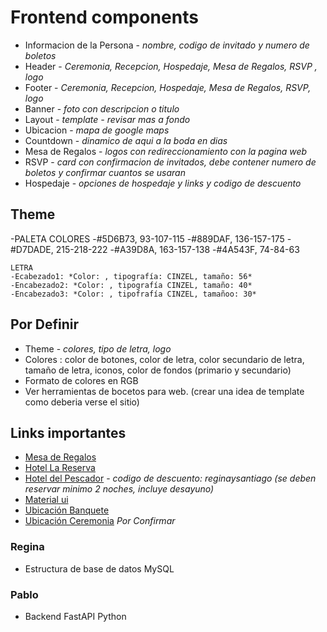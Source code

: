 # Frontend components

- Informacion de la Persona - *nombre, codigo de invitado y numero de boletos*
- Header - *Ceremonia, Recepcion, Hospedaje, Mesa de Regalos, RSVP , logo*
- Footer - *Ceremonia, Recepcion, Hospedaje, Mesa de Regalos, RSVP, logo*
- Banner - *foto con descripcion o titulo*
- Layout - *template - revisar mas a fondo*
- Ubicacion - *mapa de google maps*
- Countdown - *dinamico de aqui a la boda en dias*
- Mesa de Regalos - *logos con redireccionamiento con la pagina web*
- RSVP - *card con confirmacion de invitados, debe contener numero de boletos y confirmar cuantos se usaran*
- Hospedaje - *opciones de hospedaje y links y codigo de descuento*


## Theme
-PALETA COLORES
    -#5D6B73, 93-107-115
    -#889DAF, 136-157-175
    -#D7DADE, 215-218-222
    -#A39D8A, 163-157-138
    -#4A543F, 74-84-63

    LETRA
    -Ecabezado1: *Color: , tipografía: CINZEL, tamaño: 56*
    -Encabezado2: *Color: , tipografía CINZEL, tamaño: 40*
    -Encabezado3: *Color: , tipofrafía CINZEL, tamañoo: 30*


## Por Definir

- Theme - *colores, tipo de letra, logo*
- Colores : color de botones, color de letra, color secundario de letra, tamaño de letra, iconos, color de fondos (primario y secundario)
- Formato de colores en RGB
- Ver herramientas de bocetos para web. (crear una idea de template como deberia verse el sitio)


## Links importantes

- [Mesa de Regalos](https://mesaderegalos.liverpool.com.mx/milistaderegalos/50488620)
- [Hotel La Reserva](https://www.lareservaajijic.com/)
- [Hotel del Pescador](https://www.hoteldelpescador.com/) - *codigo de descuento:  reginaysantiago (se deben reservar minimo 2 noches, incluye desayuno)*
- [Material ui](https://material-ui.com/)
- [Ubicación Banquete](https://goo.gl/maps/uue81t7bmfN9qfcG8)
- [Ubicación Ceremonia](https://goo.gl/maps/qSDjVPJYsi4r8FDGA)  *Por Confirmar*

### Regina
- Estructura de base de datos MySQL

### Pablo
- Backend FastAPI Python